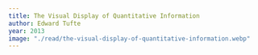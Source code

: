 ```yaml
---
title: The Visual Display of Quantitative Information
author: Edward Tufte
year: 2013
image: "./read/the-visual-display-of-quantitative-information.webp"
---
```

